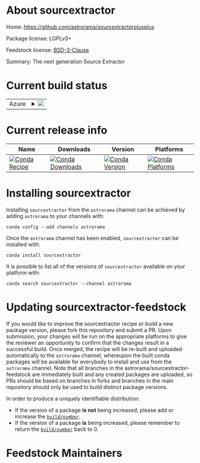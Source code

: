 About sourcextractor
====================

Home: https://github.com/astrorama/sourcextractorplusplus

Package license: LGPLv3+

Feedstock license: [BSD-3-Clause](https://github.com/astrorama/sourcextractor-feedstock/blob/master/LICENSE.txt)

Summary: The next generation Source Extractor

Current build status
====================


<table>
    
  <tr>
    <td>Azure</td>
    <td>
      <details>
        <summary>
          <a href="https://dev.azure.com/astrorama/feedstock-builds/_build/latest?definitionId=3&branchName=master">
            <img src="https://dev.azure.com/astrorama/feedstock-builds/_apis/build/status/sourcextractor-feedstock?branchName=master">
          </a>
        </summary>
        <table>
          <thead><tr><th>Variant</th><th>Status</th></tr></thead>
          <tbody><tr>
              <td>linux_64_python3.7.____cpython</td>
              <td>
                <a href="https://dev.azure.com/astrorama/feedstock-builds/_build/latest?definitionId=3&branchName=master">
                  <img src="https://dev.azure.com/astrorama/feedstock-builds/_apis/build/status/sourcextractor-feedstock?branchName=master&jobName=linux&configuration=linux_64_python3.7.____cpython" alt="variant">
                </a>
              </td>
            </tr><tr>
              <td>linux_64_python3.8.____cpython</td>
              <td>
                <a href="https://dev.azure.com/astrorama/feedstock-builds/_build/latest?definitionId=3&branchName=master">
                  <img src="https://dev.azure.com/astrorama/feedstock-builds/_apis/build/status/sourcextractor-feedstock?branchName=master&jobName=linux&configuration=linux_64_python3.8.____cpython" alt="variant">
                </a>
              </td>
            </tr><tr>
              <td>osx_64_python3.7.____cpython</td>
              <td>
                <a href="https://dev.azure.com/astrorama/feedstock-builds/_build/latest?definitionId=3&branchName=master">
                  <img src="https://dev.azure.com/astrorama/feedstock-builds/_apis/build/status/sourcextractor-feedstock?branchName=master&jobName=osx&configuration=osx_64_python3.7.____cpython" alt="variant">
                </a>
              </td>
            </tr><tr>
              <td>osx_64_python3.8.____cpython</td>
              <td>
                <a href="https://dev.azure.com/astrorama/feedstock-builds/_build/latest?definitionId=3&branchName=master">
                  <img src="https://dev.azure.com/astrorama/feedstock-builds/_apis/build/status/sourcextractor-feedstock?branchName=master&jobName=osx&configuration=osx_64_python3.8.____cpython" alt="variant">
                </a>
              </td>
            </tr>
          </tbody>
        </table>
      </details>
    </td>
  </tr>
</table>

Current release info
====================

| Name | Downloads | Version | Platforms |
| --- | --- | --- | --- |
| [![Conda Recipe](https://img.shields.io/badge/recipe-sourcextractor-green.svg)](https://anaconda.org/astrorama/sourcextractor) | [![Conda Downloads](https://img.shields.io/conda/dn/astrorama/sourcextractor.svg)](https://anaconda.org/astrorama/sourcextractor) | [![Conda Version](https://img.shields.io/conda/vn/astrorama/sourcextractor.svg)](https://anaconda.org/astrorama/sourcextractor) | [![Conda Platforms](https://img.shields.io/conda/pn/astrorama/sourcextractor.svg)](https://anaconda.org/astrorama/sourcextractor) |

Installing sourcextractor
=========================

Installing `sourcextractor` from the `astrorama` channel can be achieved by adding `astrorama` to your channels with:

```
conda config --add channels astrorama
```

Once the `astrorama` channel has been enabled, `sourcextractor` can be installed with:

```
conda install sourcextractor
```

It is possible to list all of the versions of `sourcextractor` available on your platform with:

```
conda search sourcextractor --channel astrorama
```




Updating sourcextractor-feedstock
=================================

If you would like to improve the sourcextractor recipe or build a new
package version, please fork this repository and submit a PR. Upon submission,
your changes will be run on the appropriate platforms to give the reviewer an
opportunity to confirm that the changes result in a successful build. Once
merged, the recipe will be re-built and uploaded automatically to the
`astrorama` channel, whereupon the built conda packages will be available for
everybody to install and use from the `astrorama` channel.
Note that all branches in the astrorama/sourcextractor-feedstock are
immediately built and any created packages are uploaded, so PRs should be based
on branches in forks and branches in the main repository should only be used to
build distinct package versions.

In order to produce a uniquely identifiable distribution:
 * If the version of a package **is not** being increased, please add or increase
   the [``build/number``](https://conda.io/docs/user-guide/tasks/build-packages/define-metadata.html#build-number-and-string).
 * If the version of a package **is** being increased, please remember to return
   the [``build/number``](https://conda.io/docs/user-guide/tasks/build-packages/define-metadata.html#build-number-and-string)
   back to 0.

Feedstock Maintainers
=====================



